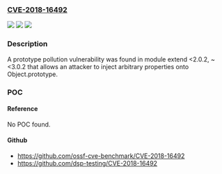 ### [CVE-2018-16492](https://cve.mitre.org/cgi-bin/cvename.cgi?name=CVE-2018-16492)
![](https://img.shields.io/static/v1?label=Product&message=extend&color=blue)
![](https://img.shields.io/static/v1?label=Version&message=n%2Fa&color=blue)
![](https://img.shields.io/static/v1?label=Vulnerability&message=Denial%20of%20Service%20(CWE-400)&color=brighgreen)

### Description

A prototype pollution vulnerability was found in module extend <2.0.2, ~<3.0.2 that allows an attacker to inject arbitrary properties onto Object.prototype.

### POC

#### Reference
No POC found.

#### Github
- https://github.com/ossf-cve-benchmark/CVE-2018-16492
- https://github.com/dsp-testing/CVE-2018-16492

